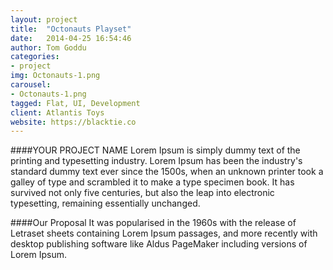 ```yaml
---
layout: project
title:  "Octonauts Playset"
date:   2014-04-25 16:54:46
author: Tom Goddu
categories:
- project
img: Octonauts-1.png
carousel:
- Octonauts-1.png
tagged: Flat, UI, Development
client: Atlantis Toys
website: https://blacktie.co
---
```

####YOUR PROJECT NAME
Lorem Ipsum is simply dummy text of the printing and typesetting industry. Lorem Ipsum has been the industry's standard dummy text ever since the 1500s, when an unknown printer took a galley of type and scrambled it to make a type specimen book. It has survived not only five centuries, but also the leap into electronic typesetting, remaining essentially unchanged.

####Our Proposal
It was popularised in the 1960s with the release of Letraset sheets containing Lorem Ipsum passages, and more recently with desktop publishing software like Aldus PageMaker including versions of Lorem Ipsum.
